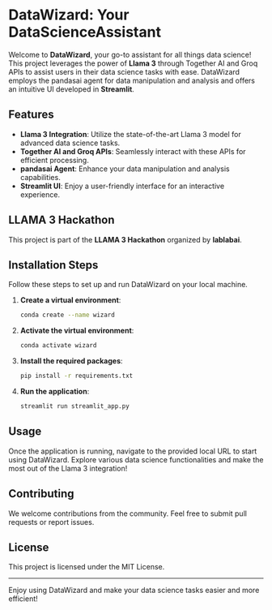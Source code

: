 # DataWizard: Your DataScienceAssistant

Welcome to **DataWizard**, your go-to assistant for all things data science! This project leverages the power of **Llama 3** through Together AI and Groq APIs to assist users in their data science tasks with ease. DataWizard employs the pandasai agent for data manipulation and analysis and offers an intuitive UI developed in **Streamlit**.

## Features

- **Llama 3 Integration**: Utilize the state-of-the-art Llama 3 model for advanced data science tasks.
- **Together AI and Groq APIs**: Seamlessly interact with these APIs for efficient processing.
- **pandasai Agent**: Enhance your data manipulation and analysis capabilities.
- **Streamlit UI**: Enjoy a user-friendly interface for an interactive experience.

## LLAMA 3 Hackathon

This project is part of the **LLAMA 3 Hackathon** organized by **lablabai**.

## Installation Steps

Follow these steps to set up and run DataWizard on your local machine.

1. **Create a virtual environment**:
    ```bash
    conda create --name wizard
    ```

2. **Activate the virtual environment**:
    ```bash
    conda activate wizard
    ```

3. **Install the required packages**:
    ```bash
    pip install -r requirements.txt
    ```

4. **Run the application**:
    ```bash
    streamlit run streamlit_app.py
    ```

## Usage

Once the application is running, navigate to the provided local URL to start using DataWizard. Explore various data science functionalities and make the most out of the Llama 3 integration!

## Contributing

We welcome contributions from the community. Feel free to submit pull requests or report issues.

## License

This project is licensed under the MIT License.

---

Enjoy using DataWizard and make your data science tasks easier and more efficient!
